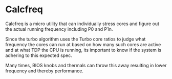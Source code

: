 # Calcfreq

Calcfreq is a micro utility that can individually stress cores and figure out the actual running frequency including P0 and P1n.

Since the turbo algorithm uses the Turbo core ratios to judge what frequency the cores can run at based on how many such cores are active and at what TDP the CPU is running, its important to know if the system is adhering to this expected spec.

Many times, BIOS knobs and thermals can throw this away resulting in lower frequency and thereby performance.
